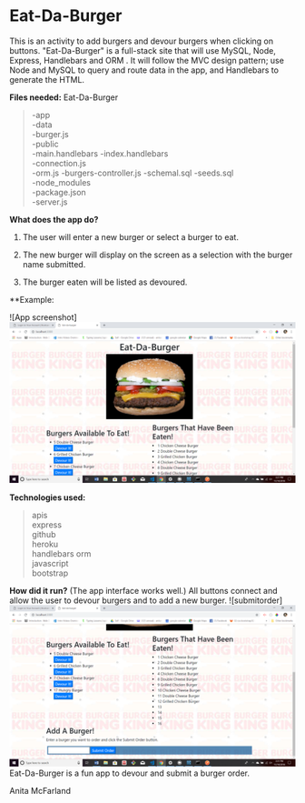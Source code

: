 # Eat-Da-Burger

This is an activity to add burgers and devour burgers when clicking on buttons.  "Eat-Da-Burger" is a full-stack site that will use  MySQL, Node, Express, Handlebars and  ORM . It will follow the MVC design pattern; use Node and MySQL to query and route data in the app, and Handlebars to generate the HTML.

**Files needed:**
Eat-Da-Burger

>-app  
>-data  
>-burger.js  
>-public  
>-main.handlebars
>-index.handlebars  
>-connection.js  
>-orm.js
>-burgers-controller.js
>-schemal.sql
>-seeds.sql  
>-node_modules  
>-package.json  
>-server.js

**What does the app do?**

1. The user will enter a new burger or select a burger to eat.

2. The new burger will display on the screen as a selection with the burger name submitted.

3. The burger eaten will be listed as devoured.

**Example:

![App screenshot]![index.handlebars](public/assets/img/screenshot.png)

**Technologies used:**
>apis  
>express  
>github  
>heroku  
>handlebars
>orm  
>javascript  
>bootstrap

**How did it run?**
(The app interface works well.) All buttons connect and allow the user to devour burgers and to add a new burger.
![submitorder]![Submit Order](public/assets/img/submitorder.png)
Eat-Da-Burger is a fun app to devour and submit a burger order.

Anita McFarland